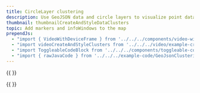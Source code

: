 ```yaml
---
title: CircleLayer clustering
description: Use GeoJSON data and circle layers to visualize point data as circle clusters.
thumbnail: thumbnailCreateAndStyleDataClusters
topic: Add markers and infoWindows to the map
prependJs:
  - "import { VideoWithDeviceFrame } from '../../../components/video-with-device-frame'"
  - "import videoCreateAndStyleClusters from '../../../video/example-createandstyleclusters.mp4'"
  - "import ToggleableCodeBlock from '../../../components/toggleable-code-block'"
  - "import { rawJavaCode } from '../../../example-code/GeoJsonClusteringActivity.js'"
---
```


{{
  <VideoWithDeviceFrame 
    videoFile={videoCreateAndStyleClusters}
    rotation="horizontal"
    device="pixel-2"
  />
}}

<!-- Any notes about this example would go here.  -->

{{
  <ToggleableCodeBlock 
    java={rawJavaCode}
  />
}}
